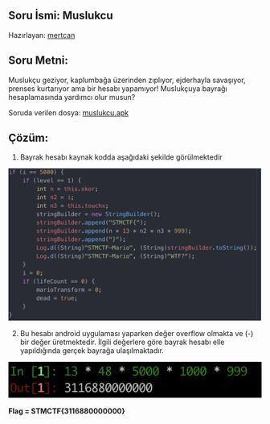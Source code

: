 ## Soru İsmi: Muslukcu
Hazırlayan: [mertcan](https://twitter.com/mertcancoskuner)
## Soru Metni: 

Muslukçu geziyor, kaplumbağa üzerinden zıplıyor, ejderhayla savaşıyor, prenses kurtarıyor ama bir hesabı yapamıyor! Muslukçuya bayrağı hesaplamasında yardımcı olur musun?

Soruda verilen dosya: [muslukcu.apk](muslukcu.apk)

## Çözüm: 

1. Bayrak hesabı kaynak kodda aşağıdaki şekilde görülmektedir

![Preview](s1.png)

2. Bu hesabı android uygulaması yaparken değer overflow olmakta ve (-) bir değer üretmektedir. İlgili değerlere göre bayrak hesabı elle yapıldığında gerçek bayrağa ulaşılmaktadır.

![Preview](s2.png)

**Flag  = STMCTF{3116880000000}**

